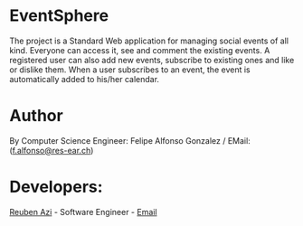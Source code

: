 # EventSphere

The project is a Standard Web application for managing social events of all kind. Everyone can access it, see and comment the existing events.
A registered user can also add new events, subscribe to existing ones and like or dislike them. When a user subscribes to an event, the event is automatically added to his/her calendar.

# Author
By Computer Science Engineer: Felipe Alfonso Gonzalez / EMail: (f.alfonso@res-ear.ch)

# Developers:

[Reuben Azi](https://geekyourselfblog.wordpress.com/) - Software Engineer - [Email](mailto:cheerantz@gmail.com) 
